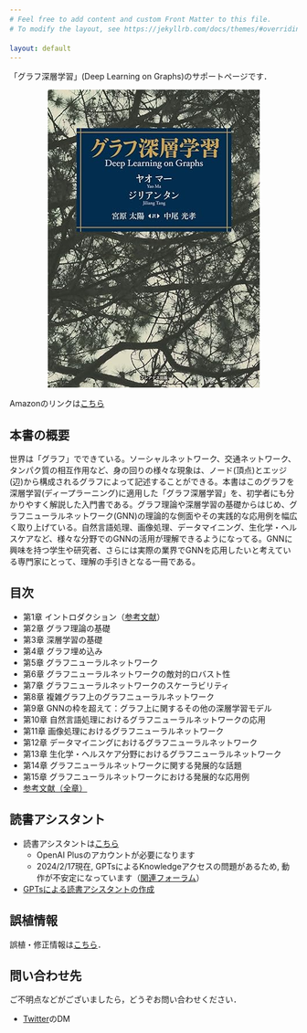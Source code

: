```yaml
---
# Feel free to add content and custom Front Matter to this file.
# To modify the layout, see https://jekyllrb.com/docs/themes/#overriding-theme-defaults

layout: default
---
```


「グラフ深層学習」(Deep Learning on Graphs)のサポートページです．

<div align="center">
    <img src="./cover.jpg" alt="">
</div>

Amazonのリンクは[こちら](https://amzn.asia/d/6agPggA)


## 本書の概要
世界は「グラフ」でできている。ソーシャルネットワーク、交通ネットワーク、タンパク質の相互作用など、身の回りの様々な現象は、ノード(頂点)とエッジ(辺)から構成されるグラフによって記述することができる。本書はこのグラフを深層学習(ディープラーニング)に適用した「グラフ深層学習」を、初学者にも分かりやすく解説した入門書である。グラフ理論や深層学習の基礎からはじめ、グラフニューラルネットワーク(GNN)の理論的な側面やその実践的な応用例を幅広く取り上げている。自然言語処理、画像処理、データマイニング、生化学・ヘルスケアなど、様々な分野でのGNNの活用が理解できるようになってる。GNNに興味を持つ学生や研究者、さらには実際の業界でGNNを応用したいと考えている専門家にとって、理解の手引きとなる一冊である。

## 目次
- 第1章 イントロダクション（[参考文献](./chap/1_ref.markdown)）
- 第2章 グラフ理論の基礎
- 第3章 深層学習の基礎
- 第4章 グラフ埋め込み
- 第5章 グラフニューラルネットワーク
- 第6章 グラフニューラルネットワークの敵対的ロバスト性
- 第7章 グラフニューラルネットワークのスケーラビリティ
- 第8章 複雑グラフ上のグラフニューラルネットワーク
- 第9章 GNNの枠を超えて：グラフ上に関するその他の深層学習モデル
- 第10章 自然言語処理におけるグラフニューラルネットワークの応用
- 第11章 画像処理におけるグラフニューラルネットワーク
- 第12章 データマイニングにおけるグラフニューラルネットワーク
- 第13章 生化学・ヘルスケア分野におけるグラフニューラルネットワーク
- 第14章 グラフニューラルネットワークに関する発展的な話題
- 第15章 グラフニューラルネットワークにおける発展的な応用例
- [参考文献（全章）](./ref.markdown)

## 読書アシスタント
- 読書アシスタントは[こちら](https://chat.openai.com/g/g-yDqZojV1t-gurahushen-ceng-xue-xi-du-shu-asisutanto)
    - OpenAI Plusのアカウントが必要になります
    - 2024/2/17現在, GPTsによるKnowledgeアクセスの問題があるため, 動作が不安定になっています（[関連フォーラム](https://community.openai.com/t/file-access-issues-w-gpt-builder/612103)）
- [GPTsによる読書アシスタントの作成](https://qiita.com/deeplearning-on-graphs/items/a6de9bcdad540dab5ecb)

## 誤植情報
誤植・修正情報は[こちら](./errata.markdown)．

## 問い合わせ先
ご不明点などがございましたら，どうぞお問い合わせください．
- [Twitter](https://twitter.com/deepL_on_graphs)のDM
